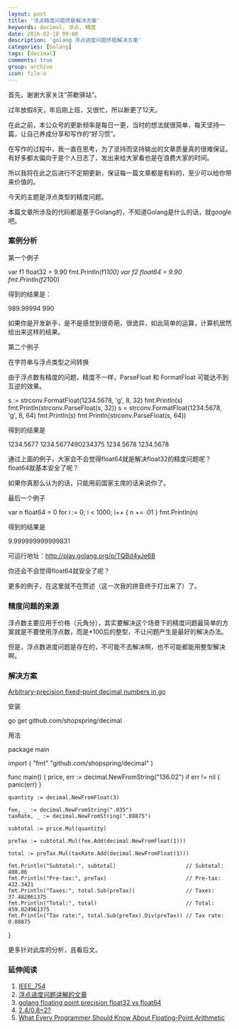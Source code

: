 ```yaml
---
layout: post
title: '浮点精度问题终极解决方案'
keywords: decimal, 浮点, 精度
date: 2016-02-18 09:00
description: 'golang 浮点进度问题终极解决方案'
categories: [Golang]
tags: [decimal]
comments: true
group: archive
icon: file-o
---
```


首先，谢谢大家关注“茶歇驿站”。

过年放假8天，年后刚上班，又很忙，所以断更了12天。

在此之前，本公众号的更新频率是每日一更，当时的想法就很简单，每天坚持一篇，让自己养成分享和写作的“好习惯”。

在写作的过程中，我一直在思考，为了坚持而坚持输出的文章质量真的很难保证。有好多都太偏向于是个人日志了，发出来给大家看也是在浪费大家的时间。

所以我将在此之后进行不定期更新，保证每一篇文章都是有料的，至少可以给你带来价值的。

<!--more-->

今天的主题是浮点类型的精度问题。

本篇文章所涉及的代码都是基于Golang的，不知道Golang是什么的话，就google吧。

### 案例分析 ###

第一个例子

var f1 float32 = 9.90
fmt.Println(f1*100)
var f2 float64 = 9.90
fmt.Println(f2*100)

得到的结果是：

989.99994
990


如果你是开发新手，是不是感觉到很奇葩，很诡异，如此简单的运算，计算机居然给出来这样的结果。

第二个例子

在字符串与浮点类型之间转换

由于浮点数有精度的问题，精度不一样，ParseFloat 和 FormatFloat 可能达不到互逆的效果。


s := strconv.FormatFloat(1234.5678, 'g', 8, 32)
fmt.Println(s)
fmt.Println(strconv.ParseFloat(s, 32))
s = strconv.FormatFloat(1234.5678, 'g', 8, 64)
fmt.Println(s)
fmt.Println(strconv.ParseFloat(s, 64))

得到的结果是

1234.5677
1234.5677490234375 <nil>
1234.5678
1234.5678 <nil>


通过上面的例子，大家会不会觉得float64就是解决float32的精度问题呢？float64就基本安全了呢？

如果你真那么认为的话，只能用前国家主席的话来说你了。

最后一个例子

var n float64 = 0
for i := 0; i < 1000; i++ {
	n += .01
}
fmt.Println(n)

得到的结果是

9.999999999999831

可运行地址：http://play.golang.org/p/TQBd4yJe6B

你还会不会觉得float64就安全了呢？

更多的例子，在这里就不在赘述（这一次我的拼音终于打出来了）了。

### 精度问题的来源 ###

浮点数主要应用于价格（元角分），其实要解决这个场景下的精度问题最简单的方案就是不要使用浮点数，而是*100后的整型，不让问题产生是最好的解决办法。

但是，浮点数进度问题是存在的，不可能不去解决啊，也不可能都能用整型解决啊。

### 解决方案 ###

[Arbitrary-precision fixed-point decimal numbers in go](https://github.com/shopspring/decimal)

安装

go get github.com/shopspring/decimal

用法

package main

import (
    "fmt"
    "github.com/shopspring/decimal"
)

func main() {
    price, err := decimal.NewFromString("136.02")
    if err != nil {
        panic(err)
    }

    quantity := decimal.NewFromFloat(3)

    fee, _ := decimal.NewFromString(".035")
    taxRate, _ := decimal.NewFromString(".08875")

    subtotal := price.Mul(quantity)

    preTax := subtotal.Mul(fee.Add(decimal.NewFromFloat(1)))

    total := preTax.Mul(taxRate.Add(decimal.NewFromFloat(1)))

    fmt.Println("Subtotal:", subtotal)                      // Subtotal: 408.06
    fmt.Println("Pre-tax:", preTax)                         // Pre-tax: 422.3421
    fmt.Println("Taxes:", total.Sub(preTax))                // Taxes: 37.482861375
    fmt.Println("Total:", total)                            // Total: 459.824961375
    fmt.Println("Tax rate:", total.Sub(preTax).Div(preTax)) // Tax rate: 0.08875
}

更多针对此库的分析，且看后文。

### 延伸阅读 ###

1. [IEEE_754](https://zh.wikipedia.org/wiki/IEEE_754)
2. [浮点进度问题讲解的文章](http://coolshell.cn/articles/11235.html)
3. [golang floating point precision float32 vs float64](http://stackoverflow.com/questions/22337418/golang-floating-point-precision-float32-vs-float64)
4. [2.4/0.8=2?](http://stackoverflow.com/questions/15342357/golang-float-number-division)
5. [What Every Programmer Should Know About Floating-Point Arithmetic](http://floating-point-gui.de/)